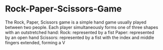 # Rock-Paper-Scissors-Game
 The Rock, Paper, Scissors game is a simple hand game usually played between two people. Each player simultaneously forms one of three shapes with an outstretched hand:  Rock: represented by a fist Paper: represented by an open hand Scissors: represented by a fist with the index and middle fingers extended, forming a V

